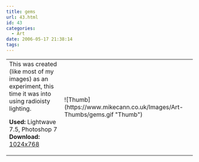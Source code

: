 ```yaml
---
title: gems
url: 43.html
id: 43
categories:
  - Art
date: 2006-05-17 21:38:14
tags:
---
```


<table width="100%" cellspacing="0" cellpadding="0" border="0">
<tr>
<td>This was created (like most of my images) as an experiment, this time it was into using radioisty lighting.

<span style="font-weight: bold">Used:</span> Lightwave 7.5, Photoshop 7
<span style="font-weight: bold">Download:</span> [1024x768](https://www.mikecann.co.uk/Images/Art-Full/gems.jpg)</td>
<td>![Thumb](https://www.mikecann.co.uk/Images/Art-Thumbs/gems.gif "Thumb")</td>
</tr>
</table>